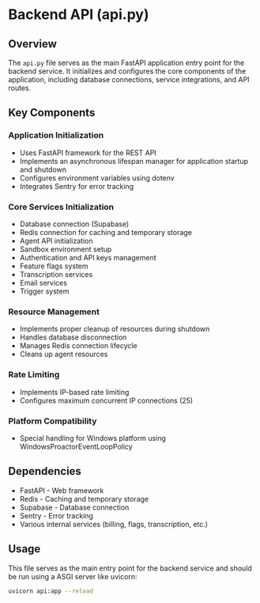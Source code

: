 # Backend API (api.py)

## Overview
The `api.py` file serves as the main FastAPI application entry point for the backend service. It initializes and configures the core components of the application, including database connections, service integrations, and API routes.

## Key Components

### Application Initialization
- Uses FastAPI framework for the REST API
- Implements an asynchronous lifespan manager for application startup and shutdown
- Configures environment variables using dotenv
- Integrates Sentry for error tracking

### Core Services Initialization
- Database connection (Supabase)
- Redis connection for caching and temporary storage
- Agent API initialization
- Sandbox environment setup
- Authentication and API keys management
- Feature flags system
- Transcription services
- Email services
- Trigger system

### Resource Management
- Implements proper cleanup of resources during shutdown
- Handles database disconnection
- Manages Redis connection lifecycle
- Cleans up agent resources

### Rate Limiting
- Implements IP-based rate limiting
- Configures maximum concurrent IP connections (25)

### Platform Compatibility
- Special handling for Windows platform using WindowsProactorEventLoopPolicy

## Dependencies
- FastAPI - Web framework
- Redis - Caching and temporary storage
- Supabase - Database connection
- Sentry - Error tracking
- Various internal services (billing, flags, transcription, etc.)

## Usage
This file serves as the main entry point for the backend service and should be run using a ASGI server like uvicorn:
```bash
uvicorn api:app --reload
```
